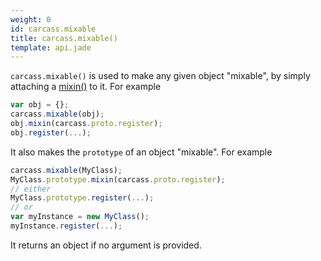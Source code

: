 ```yaml
---
weight: 0
id: carcass.mixable
title: carcass.mixable()
template: api.jade
---
```


`carcass.mixable()` is used to make any given object "mixable", by simply attaching a [mixin()](#helpers.mixin) to it. For example

```js
var obj = {};
carcass.mixable(obj);
obj.mixin(carcass.proto.register);
obj.register(...);
```

It also makes the `prototype` of an object "mixable". For example

```js
carcass.mixable(MyClass);
MyClass.prototype.mixin(carcass.proto.register);
// either
MyClass.prototype.register(...);
// or
var myInstance = new MyClass();
myInstance.register(...);
```

It returns an object if no argument is provided.
